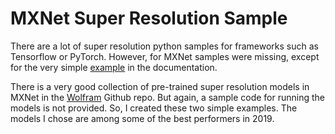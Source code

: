 # MXNet Super Resolution Sample

There are a lot of super resolution python samples for frameworks such as Tensorflow or PyTorch. However, for MXNet samples were missing, except for the very simple [example](https://mxnet.incubator.apache.org/versions/master/tutorials/onnx/super_resolution.html) in the documentation. 

There is a very good collection of pre-trained super resolution models in MXNet in the [Wolfram](https://github.com/WolframRhodium/Super-Resolution-Zoo) Github repo.  But again, a sample code for running the models is not provided. So, I created these two simple examples. The models I chose are among some of the best performers in 2019.


